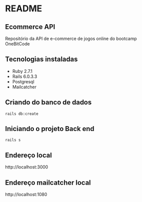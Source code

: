 # README

## Ecommerce API

Repositório da API de e-commerce de jogos online do bootcamp OneBitCode

## Tecnologias instaladas

- Ruby 2.7.1
- Rails 6.0.3.3
- Postgresql
- Mailcatcher

## Criando do banco de dados

```
rails db:create
```

## Iniciando o projeto Back end

```
rails s
```

## Endereço local

http://localhost:3000

## Endereço mailcatcher local

http://localhost:1080
